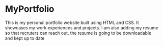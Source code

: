 # MyPortfolio

This is my personal portfolio website built using HTML and CSS. It showcases my work experiences and projects.
I am also adding my resume so that recruters can reach out.
the resume is going to be downloadable and kept up to date
